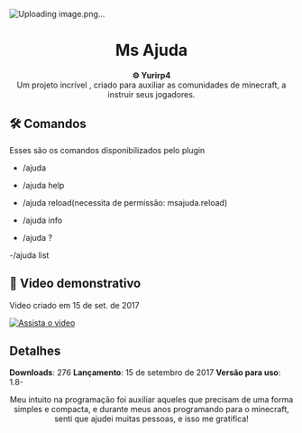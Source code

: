 ![Uploading image.png…]()
<h1 align="center">Ms Ajuda</h1>

<div align="center">
  <strong>⚙️ Yurirp4</strong>
</div>
<div align="center">
  Um projeto incrível , criado para auxiliar as comunidades de minecraft, a instruir seus jogadores.
</div>

## 🛠️ Comandos

Esses são os comandos disponibilizados pelo plugin

- /ajuda

- /ajuda help

- /ajuda reload(necessita de permissão: msajuda.reload)

- /ajuda info

- /ajuda ?

-/ajuda list

## 🚀 Video demonstrativo

Video criado em 15 de set. de 2017

[![Assista o video](https://i3.ytimg.com/vi/01BlSyom5lk/hqdefault.jpg)](https://youtu.be/01BlSyom5lk)



## Detalhes
**Downloads**: 276
**Lançamento**:  15 de setembro de 2017
**Versão para uso**: 1.8-





<div align="center">
  Meu intuito na programação foi auxiliar aqueles que precisam de uma forma simples e compacta, e durante meus anos programando para o minecraft, senti que ajudei muitas pessoas, e isso me gratifica!
</div>

